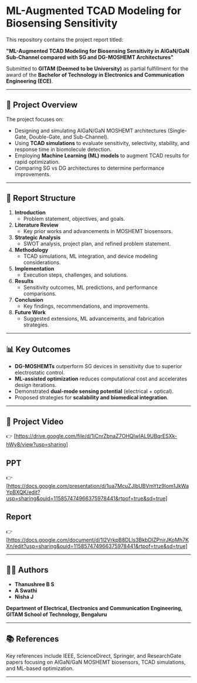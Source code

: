 # ML-Augmented TCAD Modeling for Biosensing Sensitivity

This repository contains the project report titled:

**"ML-Augmented TCAD Modeling for Biosensing Sensitivity in AlGaN/GaN Sub-Channel compared with SG and DG-MOSHEMT Architectures"**

Submitted to **GITAM (Deemed to be University)** as partial fulfillment for the award of the **Bachelor of Technology in Electronics and Communication Engineering (ECE)**.

---

## 📌 Project Overview
The project focuses on:
- Designing and simulating AlGaN/GaN MOSHEMT architectures (Single-Gate, Double-Gate, and Sub-Channel).  
- Using **TCAD simulations** to evaluate sensitivity, selectivity, stability, and response time in biomolecule detection.  
- Employing **Machine Learning (ML) models** to augment TCAD results for rapid optimization.  
- Comparing SG vs DG architectures to determine performance improvements.  

---

## 📑 Report Structure
1. **Introduction**
   - Problem statement, objectives, and goals.
2. **Literature Review**
   - Key prior works and advancements in MOSHEMT biosensors.
3. **Strategic Analysis**
   - SWOT analysis, project plan, and refined problem statement.
4. **Methodology**
   - TCAD simulations, ML integration, and device modeling considerations.
5. **Implementation**
   - Execution steps, challenges, and solutions.
6. **Results**
   - Sensitivity outcomes, ML predictions, and performance comparisons.
7. **Conclusion**
   - Key findings, recommendations, and improvements.
8. **Future Work**
   - Suggested extensions, ML advancements, and fabrication strategies.

---

## 📊 Key Outcomes
- **DG-MOSHEMTs** outperform SG devices in sensitivity due to superior electrostatic control.  
- **ML-assisted optimization** reduces computational cost and accelerates design iterations.  
- Demonstrated **dual-mode sensing potential** (electrical + optical).  
- Proposed strategies for **scalability and biomedical integration**.  

---

## 🎥 Project Video
👉 [https://drive.google.com/file/d/1iCnrZbnaZ7OHQIwIAL9UBqrESXk-hWy8/view?usp=sharing]

## PPT
👉 [https://docs.google.com/presentation/d/1ua7McuZJlbUBVmYtz9Iom1JkWaYpBXQK/edit?usp=sharing&ouid=115857474966375978441&rtpof=true&sd=true]

## Report
👉 [https://docs.google.com/document/d/1l2VrkpB8DLls3BkbDIZPnirJKoMh7KXn/edit?usp=sharing&ouid=115857474966375978441&rtpof=true&sd=true]


---

## 👩‍🎓 Authors
- **Thanushree B S**  
- **A Swathi**  
- **Nisha J**  

**Department of Electrical, Electronics and Communication Engineering, GITAM School of Technology, Bengaluru**  

---

## 📚 References
Key references include IEEE, ScienceDirect, Springer, and ResearchGate papers focusing on AlGaN/GaN MOSHEMT biosensors, TCAD simulations, and ML-based optimization.

---
